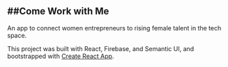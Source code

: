 ##Come Work with Me
----

An app to connect women entrepreneurs to rising female talent in the tech space.


This project was built with React, Firebase, and Semantic UI, and bootstrapped with [Create React App](https://github.com/facebookincubator/create-react-app).
